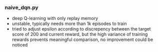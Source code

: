 ### naive_dqn.py
* deep Q-learning with only replay memory
* unstable, typically needs more than 1k episodes to train
* tried to adjust epsilon according to discrepency between the target score of 200 and current reward, but the high variance of training rewards prevents meaningful comparison, no improvement could be noticed